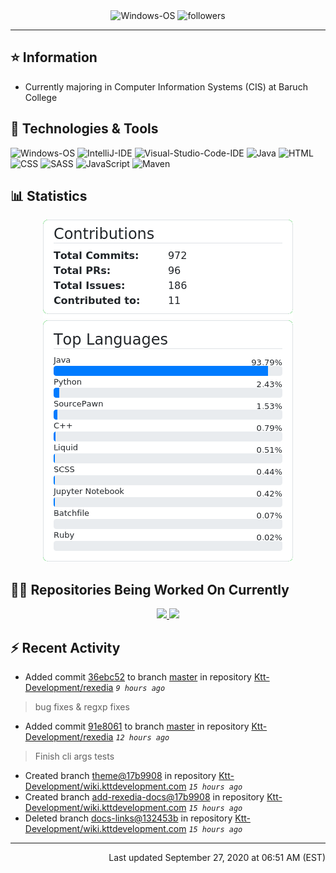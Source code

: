<div align="center">
    <img 
        src="https://img.shields.io/badge/OS-Windows-informational?style=for-the-badge&color=3278be"
        alt="Windows-OS">
    <img 
        src="https://img.shields.io/github/followers/katsute?color=3278be&style=for-the-badge"
        alt="followers">
</div>

<hr>

## ⭐ Information

 - Currently majoring in Computer Information Systems (CIS) at Baruch College

## 🔧 Technologies & Tools

<img 
    src="https://img.shields.io/badge/OS-Windows-informational?style=flat-square&color=3278be"
    alt="Windows-OS">
<img 
    src="https://img.shields.io/badge/Editor-IntelliJ_IDEA-informational?style=flat-square&logo=intellij-idea&logoColor=white&color=3278be"
    alt="IntelliJ-IDE">
<img 
    src="https://img.shields.io/badge/Editor-Visual_Studio_Code-informational?style=flat-square&logo=Visual-Studio-Code&logoColor=white&color=3278be"
    alt="Visual-Studio-Code-IDE">
<img 
    src="https://img.shields.io/badge/Code-Java-informational?style=flat-square&logo=java&logoColor=white&color=3278be"
    alt="Java">
<img 
    src="https://img.shields.io/badge/Code-HTML-informational?style=flat-square&logo=html5&logoColor=white&color=3278be"
    alt="HTML">
<img 
    src="https://img.shields.io/badge/Code-CSS-informational?style=flat-square&logo=css-wizardry&logoColor=white&color=3278be"
    alt="CSS">
<img 
    src="https://img.shields.io/badge/Code-SASS-informational?style=flat-square&logo=sass&logoColor=white&color=3278be"
    alt="SASS">
<img 
    src="https://img.shields.io/badge/Code-JavaScript-informational?style=flat-square&logo=javascript&logoColor=white&color=3278be"
    alt="JavaScript">
<img 
    src="https://img.shields.io/badge/Tools-Maven-informational?style=flat-square&logo=apache-maven&logoColor=white&color=3278be"
    alt="Maven">

## 📊 Statistics
<div align="center">
    <a href="https://github.com/Katsute/Katsute/">
        <img src="https://github.com/Katsute/Katsute/blob/master/contributions.png">
    </a>
    <a href="https://github.com/Katsute/Katsute/">
        <img src="https://github.com/Katsute/Katsute/blob/master/languages.png">
    </a>
</div>

## 👨‍💻 Repositories Being Worked On Currently
<div align="center">
    <a href="https://github.com/Ktt-Development/ktt-development.github.io">
        <img
            src="https://github-readme-stats.vercel.app/api/pin/?username=ktt-development&repo=ktt-development.github.io&show_owner=true&title_color=3278be&text_color=202020">
    </a>
    <a href="https://github.com/Ktt-Development/rexedia">
        <img
            src="https://github-readme-stats.vercel.app/api/pin/?username=Ktt-Development&repo=rexedia&show_owner=true&title_color=3278be&text_color=202020">
    </a>
</div>

## ⚡ Recent Activity

 - Added commit [36ebc52](https://github.com/Ktt-Development/rexedia/commit/36ebc527c67b1b7c80cecc566eee1f0feadb14fd) to branch [master](https://github.com/Ktt-Development/rexedia/tree/master) in repository [Ktt-Development/rexedia](https://github.com/Ktt-Development/rexedia)  *`9 hours ago`*
  > bug fixes & regxp fixes
 - Added commit [91e8061](https://github.com/Ktt-Development/rexedia/commit/91e806157550761c99dad265c53120da44debff4) to branch [master](https://github.com/Ktt-Development/rexedia/tree/master) in repository [Ktt-Development/rexedia](https://github.com/Ktt-Development/rexedia)  *`12 hours ago`*
  > Finish cli args tests
 - Created branch [theme@17b9908](https://github.com/Ktt-Development/wiki.kttdevelopment.com/tree/theme@17b9908) in repository [Ktt-Development/wiki.kttdevelopment.com](https://github.com/Ktt-Development/wiki.kttdevelopment.com) *`15 hours ago`*
 - Created branch [add-rexedia-docs@17b9908](https://github.com/Ktt-Development/wiki.kttdevelopment.com/tree/add-rexedia-docs@17b9908) in repository [Ktt-Development/wiki.kttdevelopment.com](https://github.com/Ktt-Development/wiki.kttdevelopment.com) *`15 hours ago`*
 - Deleted branch [docs-links@132453b](https://github.com/Ktt-Development/wiki.kttdevelopment.com/tree/docs-links@132453b) in repository [Ktt-Development/wiki.kttdevelopment.com](https://github.com/Ktt-Development/wiki.kttdevelopment.com) *`15 hours ago`*

---
<p align="right">Last updated September 27, 2020 at 06:51 AM (EST)</p>